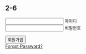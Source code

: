<!DOCTYPE html>
<html lang="ko">
  <head>
    <meta charset="UTF-8">
    <title>2-6</title>
    <link rel="stylesheet" href="style.css">
    <meta http-equiv="X-UA-Compatible" content="IE=edge">
    <meta name="viewport" content="width=device-width, initial-scale=1.0">
  </head>
  <body>
    <section class="login-form">
      <h1>2-6</h1>
      <form action="">
        <div class="int-area">
          <input type="email" id="singUpEmail">
          <label for="email">아이디</label>
        </div>
        <div class = "int-area">
          <input type="password" id="singUpPassword">
          <label for="password">비밀번호</label>
        </div>
      </form>
      <div class="btn-area">
        <button type = "submit" id="signUpButton">회원가입</button>
      </div>
      <div class="caption">
        <a href="">Forgot Password?</a>
      </div>
      <script type="module">

      import { initializeApp } from "https://www.gstatic.com/firebasejs/9.14.0/firebase-app.js";
      import { getAnalytics } from "https://www.gstatic.com/firebasejs/9.14.0/firebase-analytics.js";
      const firebaseConfig = {
        apiKey: "AIzaSyB97L7VYS5ugAN-aXiV01XSoKpoh9HCDuE",
        authDomain: "login-33325.firebaseapp.com",
        projectId: "login-33325",
        storageBucket: "login-33325.appspot.com",
        messagingSenderId: "939793812016",
        appId: "1:939793812016:web:30b0209ffa3d4f61183bf5",
        measurementId: "G-M88XBSCP2N"
      };
      const app = initializeApp(firebaseConfig);
      const analytics = getAnalytics(app);

      import { getAuth, createUserWithEmailAndPassword} from "https://www.gstatic.com/firebasejs/9.14.0/firebase-auth.js";
      document.getElementById('signUpButton').addEventListener('click', (event) => {
        event.preventDefault()
        const auth = getAuth();
        const email = document.getElementById('singUpEmail').value
        const password = document.getElementById('singUpPassword').value
        createUserWithEmailAndPassword(auth, email, password)
          .then((userCredential) => {
            const user = userCredential.user;
          })
          .catch((error) => {
            const errorCode = error.code;
            const errorMessage = error.message;
            // ..
          });
      });
    </script>
    </section>
  </body>
</html>
